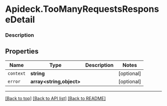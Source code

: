 # Apideck.TooManyRequestsResponseDetail

### Description

## Properties
Name | Type | Description | Notes
------------ | ------------- | ------------- | -------------
`context` | **string** |  | [optional] 
`error` | **array&lt;string,object&gt;** |  | [optional] 





---

[[Back to top]](#) [[Back to API list]](../../../../README.md#documentation-for-api-endpoints) [[Back to README]](../../../../README.md)


